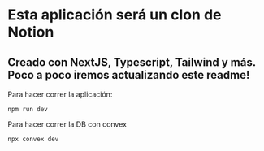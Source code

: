 # Esta aplicación será un clon de Notion
## Creado con NextJS, Typescript, Tailwind y más. Poco a poco iremos actualizando este readme!
Para hacer correr la aplicación:
```
npm run dev
```
Para hacer correr la DB con convex
```
npx convex dev
```
